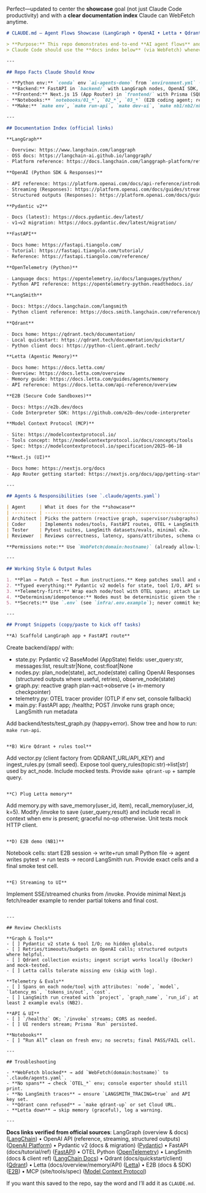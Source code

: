 Perfect—updated to center the **showcase** goal (not just Claude Code productivity) and with a **clear documentation index** Claude can WebFetch anytime.

```markdown
# CLAUDE.md — Agent Flows Showcase (LangGraph • OpenAI • Letta • Qdrant • OTEL • LangSmith • E2B • MCP • Next.js)

> **Purpose:** This repo demonstrates end-to-end **AI agent flows** and how **coding agents** are leveraged with **E2B sandboxes**, **Letta memory**, **Qdrant retrieval**, **LangGraph orchestration**, **OpenTelemetry + LangSmith** tracing/evals, and a small **Next.js** UI.  
> Claude Code should use the **docs index below** (via WebFetch) whenever deeper details are needed.

---

## Repo Facts Claude Should Know

- **Python env:** `conda` env `ai-agents-demo` from `environment.yml` (Python 3.12.x).
- **Backend:** FastAPI in `backend/` with LangGraph nodes, OpenAI SDK, Letta client, Qdrant client, OTEL, LangSmith.
- **Frontend:** Next.js 15 (App Router) in `frontend/` with Prisma (SQLite).
- **Notebooks:** `notebooks/01_*`, `02_*`, `03_*` (E2B coding agent; rebalancing+tools; graphs+memory+compliance).
- **Make:** `make env`, `make run-api`, `make dev-ui`, `make nb1/nb2/nb3`, `make qdrant-up`.

---

## Documentation Index (official links)

**LangGraph**

- Overview: https://www.langchain.com/langgraph
- OSS docs: https://langchain-ai.github.io/langgraph/
- Platform reference: https://docs.langchain.com/langgraph-platform/reference-overview

**OpenAI (Python SDK & Responses)**

- API reference: https://platform.openai.com/docs/api-reference/introduction
- Streaming (Responses): https://platform.openai.com/docs/guides/streaming-responses
- Structured outputs (Responses): https://platform.openai.com/docs/guides/structured-outputs

**Pydantic v2**

- Docs (latest): https://docs.pydantic.dev/latest/
- v1→v2 migration: https://docs.pydantic.dev/latest/migration/

**FastAPI**

- Docs home: https://fastapi.tiangolo.com/
- Tutorial: https://fastapi.tiangolo.com/tutorial/
- Reference: https://fastapi.tiangolo.com/reference/

**OpenTelemetry (Python)**

- Language docs: https://opentelemetry.io/docs/languages/python/
- Python API reference: https://opentelemetry-python.readthedocs.io/

**LangSmith**

- Docs: https://docs.langchain.com/langsmith
- Python client reference: https://docs.smith.langchain.com/reference/python/client/langsmith.client.Client

**Qdrant**

- Docs home: https://qdrant.tech/documentation/
- Local quickstart: https://qdrant.tech/documentation/quickstart/
- Python client docs: https://python-client.qdrant.tech/

**Letta (Agentic Memory)**

- Docs home: https://docs.letta.com/
- Overview: https://docs.letta.com/overview
- Memory guide: https://docs.letta.com/guides/agents/memory
- API reference: https://docs.letta.com/api-reference/overview

**E2B (Secure Code Sandboxes)**

- Docs: https://e2b.dev/docs
- Code Interpreter SDK: https://github.com/e2b-dev/code-interpreter

**Model Context Protocol (MCP)**

- Site: https://modelcontextprotocol.io/
- Tools concept: https://modelcontextprotocol.io/docs/concepts/tools
- Spec: https://modelcontextprotocol.io/specification/2025-06-18

**Next.js (UI)**

- Docs home: https://nextjs.org/docs
- App Router getting started: https://nextjs.org/docs/app/getting-started

---

## Agents & Responsibilities (see `.claude/agents.yaml`)

| Agent     | What it does for the **showcase**                                                                                                                   | Tools                             |
| --------- | --------------------------------------------------------------------------------------------------------------------------------------------------- | --------------------------------- |
| Architect | Picks the pattern (reactive graph, supervisor/subgraphs), defines Pydantic v2 state, plans tracing/evals, and where memory & vector search plug in. | Read, Write, Grep, WebFetch       |
| Coder     | Implements nodes/tools, FastAPI routes, OTEL + LangSmith, Qdrant ingest/query, Letta calls; adds tests & smoke cells.                               | Read, Write, Grep, WebFetch, Bash |
| Tester    | Pytest suites, LangSmith datasets/evals, minimal e2e.                                                                                               | Read, Write, Grep, WebFetch, Bash |
| Reviewer  | Reviews correctness, latency, spans/attributes, schema contracts, version pins.                                                                     | Read, Grep, WebFetch              |

**Permissions note:** Use `WebFetch(domain:hostname)` (already allow-listed for the doc domains above).

---

## Working Style & Output Rules

1. **Plan → Patch → Test → Run instructions.** Keep patches small and explicit.
2. **Typed everything:** Pydantic v2 models for state, tool I/O, API schemas.
3. **Telemetry-first:** Wrap each node/tool with OTEL spans; attach LangSmith run metadata.
4. **Determinism/idempotence:** Nodes must be deterministic given the same state and inputs.
5. **Secrets:** Use `.env` (see `infra/.env.example`); never commit keys.

---

## Prompt Snippets (copy/paste to kick off tasks)

**A) Scaffold LangGraph app + FastAPI route**
```

Create backend/app/ with:

- state.py: Pydantic v2 BaseModel (AppState) fields: user_query\:str, messages\:list, result\:str|None, cost\:float|None
- nodes.py: plan_node(state), act_node(state) calling OpenAI Responses (structured outputs where useful, retries), observe_node(state)
- graph.py: reactive graph plan→act→observe (+ in-memory checkpointer)
- telemetry.py: OTEL tracer provider (OTLP if env set, console fallback)
- main.py: FastAPI app; /healthz; POST /invoke runs graph once; LangSmith run metadata

Add backend/tests/test_graph.py (happy+error). Show tree and how to run: `make run-api`.

```

**B) Wire Qdrant + rules tool**
```

Add vector.py (client factory from QDRANT_URL/API_KEY) and ingest_rules.py (small seed).
Expose tool query_rules(topic\:str)->list\[str] used by act_node.
Include mocked tests. Provide `make qdrant-up` + sample query.

```

**C) Plug Letta memory**
```

Add memory.py with save_memory(user_id, item), recall_memory(user_id, k=5).
Modify /invoke to save {user_query,result} and include recall in context when env is present; graceful no-op otherwise.
Unit tests mock HTTP client.

```

**D) E2B demo (NB1)**
```

Notebook cells: start E2B session → write+run small Python file → agent writes pytest → run tests → record LangSmith run.
Provide exact cells and a final smoke test cell.

```

**E) Streaming to UI**
```

Implement SSE/streamed chunks from /invoke. Provide minimal Next.js fetch/reader example to render partial tokens and final cost.

```

---

## Review Checklists

**Graph & Tools**
- [ ] Pydantic v2 state & tool I/O; no hidden globals.
- [ ] Retries/timeouts/budgets on OpenAI calls; structured outputs where helpful.
- [ ] Qdrant collection exists; ingest script works locally (Docker) and mock-tested.
- [ ] Letta calls tolerate missing env (skip with log).

**Telemetry & Evals**
- [ ] Spans on each node/tool with attributes: `node`, `model`, `latency_ms`, `tokens_in/out`, `cost`.
- [ ] LangSmith run created with `project`, `graph_name`, `run_id`; at least 2 example evals (NB2).

**API & UI**
- [ ] `/healthz` OK; `/invoke` streams; CORS as needed.
- [ ] UI renders stream; Prisma `Run` persisted.

**Notebooks**
- [ ] “Run All” clean on fresh env; no secrets; final PASS/FAIL cell.

---

## Troubleshooting

- **WebFetch blocked** → add `WebFetch(domain:hostname)` to `.claude/agents.yaml`.
- **No spans** → check `OTEL_*` env; console exporter should still print.
- **No LangSmith traces** → ensure `LANGSMITH_TRACING=true` and API key set.
- **Qdrant conn refused** → `make qdrant-up` or set Cloud URL.
- **Letta down** → skip memory (graceful), log a warning.

---
```

**Docs links verified from official sources**: LangGraph (overview & docs) ([LangChain][1]) • OpenAI API (reference, streaming, structured outputs) ([OpenAI Platform][2]) • Pydantic v2 (docs & migration) ([Pydantic][3]) • FastAPI (docs/tutorial/ref) ([FastAPI][4]) • OTEL Python ([OpenTelemetry][5]) • LangSmith (docs & client ref) ([LangChain Docs][6]) • Qdrant (docs/quickstart/client) ([Qdrant][7]) • Letta (docs/overview/memory/API) ([Letta][8]) • E2B (docs & SDK) ([E2B][9]) • MCP (site/tools/spec) ([Model Context Protocol][10])

If you want this saved to the repo, say the word and I’ll add it as `CLAUDE.md`.

[1]: https://www.langchain.com/langgraph?utm_source=chatgpt.com "LangGraph"
[2]: https://platform.openai.com/docs/api-reference/introduction?utm_source=chatgpt.com "OpenAI API Reference"
[3]: https://docs.pydantic.dev/latest/?utm_source=chatgpt.com "Welcome to Pydantic - Pydantic"
[4]: https://fastapi.tiangolo.com/?utm_source=chatgpt.com "FastAPI"
[5]: https://opentelemetry.io/docs/languages/python/?utm_source=chatgpt.com "Python"
[6]: https://docs.langchain.com/langsmith?utm_source=chatgpt.com "Get started with LangSmith - Docs by LangChain"
[7]: https://qdrant.tech/documentation/?utm_source=chatgpt.com "Qdrant Documentation"
[8]: https://docs.letta.com/?utm_source=chatgpt.com "Letta: Home"
[9]: https://e2b.dev/docs?utm_source=chatgpt.com "E2B - Code Interpreting for AI apps"
[10]: https://modelcontextprotocol.io/?utm_source=chatgpt.com "Model Context Protocol"
